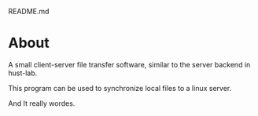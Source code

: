 README.md

# About

A small client-server file transfer software, similar to the server backend in hust-lab.

This program can be used to synchronize local files to a linux server.

And It really wordes.
